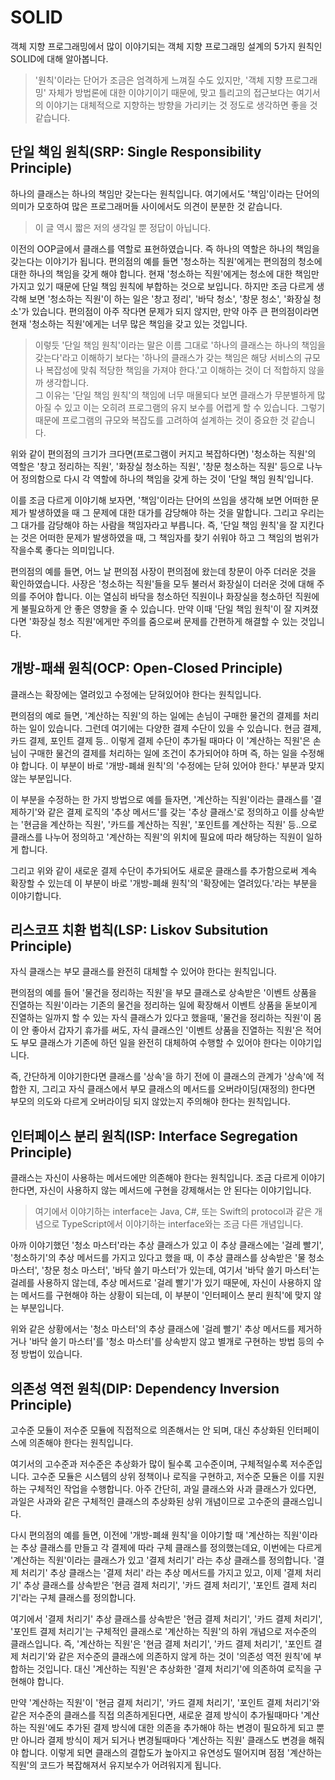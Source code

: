 # SOLID

객체 지향 프로그래밍에서 많이 이야기되는 객체 지향 프로그래밍 설계의 5가지 원칙인 SOLID에 대해 알아봅니다.

> '원칙'이라는 단어가 조금은 엄격하게 느껴질 수도 있지만, '객체 지향 프로그래밍' 자체가 방법론에 대한 이야기이기 때문에, 맞고 틀리고의 접근보다는 여기서의 이야기는 대체적으로 지향하는 방향을 가리키는 것 정도로 생각하면 좋을 것 같습니다.

## 단일 책임 원칙(SRP: Single Responsibility Principle)

하나의 클래스는 하나의 책임만 갖는다는 원칙입니다. 여기에서도 '책임'이라는 단어의 의미가 모호하여 많은 프로그래머들 사이에서도 의견이 분분한 것 같습니다.

> 이 글 역시 짧은 저의 생각일 뿐 정답이 아닙니다.

이전의 OOP글에서 클래스를 역할로 표현하였습니다. 즉 하나의 역할은 하나의 책임을 갖는다는 이야기가 됩니다. 편의점의 예를 들면 '청소하는 직원'에게는 편의점의 청소에 대한 하나의 책임을 갖게 해야 합니다. 현재 '청소하는 직원'에게는 청소에 대한 책임만 가지고 있기 때문에 단일 책임 원칙에 부합하는 것으로 보입니다. 하지만 조금 다르게 생각해 보면 '청소하는 직원'이 하는 일은 '창고 정리', '바닥 청소', '창문 청소', '화장실 청소'가 있습니다. 편의점이 아주 작다면 문제가 되지 않지만, 만약 아주 큰 편의점이라면 현재 '청소하는 직원'에게는 너무 많은 책임을 갖고 있는 것입니다.

> 이렇듯 '단일 책임 원칙'이라는 말은 이름 그대로 '하나의 클래스는 하나의 책임을 갖는다'라고 이해하기 보다는 '하나의 클래스가 갖는 책임은 해당 서비스의 규모나 복잡성에 맞춰 적당한 책임을 가져야 한다.'고 이해하는 것이 더 적합하지 않을까 생각합니다.  
> 그 이유는 '단일 책임 원칙'의 책임에 너무 매몰되다 보면 클래스가 무분별하게 많아질 수 있고 이는 오히려 프로그램의 유지 보수를 어렵게 할 수 있습니다. 그렇기 때문에 프로그램의 규모와 복잡도를 고려하여 설계하는 것이 중요한 것 같습니다.

위와 같이 편의점의 크기가 크다면(프로그램이 커지고 복잡하다면) '청소하는 직원'의 역할은 '창고 정리하는 직원', '화장실 청소하는 직원', '창문 청소하는 직원' 등으로 나누어 정의함으로 다시 각 역할에 하나의 책임을 갖게 하는 것이 '단일 책임 원칙'입니다.

이를 조금 다르게 이야기해 보자면, '책임'이라는 단어의 쓰임을 생각해 보면 어떠한 문제가 발생하였을 때 그 문제에 대한 대가를 감당해야 하는 것을 말합니다. 그리고 우리는 그 대가를 감당해야 하는 사람을 책임자라고 부릅니다. 즉, '단일 책임 원칙'을 잘 지킨다는 것은 어떠한 문제가 발생하였을 때, 그 책임자를 찾기 쉬워야 하고 그 책임의 범위가 작을수록 좋다는 의미입니다.

편의점의 예를 들면, 어느 날 편의점 사장이 편의점에 왔는데 창문이 아주 더러운 것을 확인하였습니다. 사장은 '청소하는 직원'들을 모두 불러서 화장실이 더러운 것에 대해 주의를 주어야 합니다. 이는 열심히 바닥을 청소하던 직원이나 화장실을 청소하던 직원에게 불필요하게 안 좋은 영향을 줄 수 있습니다. 만약 이때 '단일 책임 원칙'이 잘 지켜졌다면 '화장실 청소 직원'에게만 주의를 줌으로써 문제를 간편하게 해결할 수 있는 것입니다.

## 개방-패쇄 원칙(OCP: Open-Closed Principle)

클래스는 확장에는 열려있고 수정에는 닫혀있어야 한다는 원칙입니다.

편의점의 예로 들면, '계산하는 직원'의 하는 일에는 손님이 구매한 물건의 결제를 처리하는 일이 있습니다. 그런데 여기에는 다양한 결제 수단이 있을 수 있습니다. 현금 결제, 카드 결제, 포인트 결제 등.. 이렇게 결제 수단이 추가될 때마다 이 '계산하는 직원'은 손님이 구매한 물건의 결제를 처리하는 일에 조건이 추가되어야 하며 즉, 하는 일을 수정해야 합니다. 이 부분이 바로 '개방-폐쇄 원칙'의 '수정에는 닫혀 있어야 한다.' 부분과 맞지 않는 부분입니다.

이 부분을 수정하는 한 가지 방법으로 예를 들자면, '계산하는 직원'이라는 클래스를 '결제하기'와 같은 결제 로직의 '추상 메서드'를 갖는 '추상 클래스'로 정의하고 이를 상속받는 '현금을 계산하는 직원', '카드를 계산하는 직원', '포인트를 계산하는 직원' 등..으로 클래스를 나누어 정의하고 '계산하는 직원'의 위치에 필요에 따라 해당하는 직원이 일하게 합니다.

그리고 위와 같이 새로운 결제 수단이 추가되어도 새로운 클래스를 추가함으로써 계속 확장할 수 있는데 이 부분이 바로 '개방-폐쇄 원칙'의 '확장에는 열려있다.'라는 부분을 이야기합니다.

## 리스코프 치환 법칙(LSP: Liskov Subsitution Principle)

자식 클래스는 부모 클래스를 완전히 대체할 수 있어야 한다는 원칙입니다.

편의점의 예를 들어 '물건을 정리하는 직원'을 부모 클래스로 상속받은 '이벤트 상품을 진열하는 직원'이라는 기존의 물건을 정리하는 일에 확장해서 이벤트 상품을 돋보이게 진열하는 일까지 할 수 있는 자식 클래스가 있다고 했을때, '물건을 정리하는 직원'이 몸이 안 좋아서 갑자기 휴가를 써도, 자식 클래스인 '이벤트 상품을 진열하는 직원'은 적어도 부모 클래스가 기존에 하던 일을 완전히 대체하여 수행할 수 있어야 한다는 이야기입니다.

즉, 간단하게 이야기한다면 클래스를 '상속'을 하기 전에 이 클래스의 관계가 '상속'에 적합한 지, 그리고 자식 클래스에서 부모 클래스의 메서드를 오버라이딩(재정의) 한다면 부모의 의도와 다르게 오버라이딩 되지 않았는지 주의해야 한다는 원칙입니다.

## 인터페이스 분리 원칙(ISP: Interface Segregation Principle)

클래스는 자신이 사용하는 메서드에만 의존해야 한다는 원칙입니다. 조금 다르게 이야기한다면, 자신이 사용하지 않는 메서드에 구현을 강제해서는 안 된다는 이야기입니다.

> 여기에서 이야기하는 interface는 Java, C#, 또는 Swift의 protocol과 같은 개념으로 TypeScript에서 이야기하는 interface와는 조금 다른 개념입니다.

아까 이야기했던 '청소 마스터'라는 추상 클래스가 있고 이 추상 클래스에는 '걸레 빨기', '청소하기'의 추상 메서드를 가지고 있다고 했을 때, 이 추상 클래스를 상속받은 '물 청소 마스터', '창문 청소 마스터', '바닥 쓸기 마스터'가 있는데, 여기서 '바닥 쓸기 마스터'는 걸레를 사용하지 않는데, 추상 메서드로 '걸레 빨기'가 있기 때문에, 자신이 사용하지 않는 메서드를 구현해야 하는 상황이 되는데, 이 부분이 '인터페이스 분리 원칙'에 맞지 않는 부분입니다.

위와 같은 상황에서는 '청소 마스터'의 추상 클래스에 '걸레 빨기' 추상 메서드를 제거하거나 '바닥 쓸기 마스터'를 '청소 마스터'를 상속받지 않고 별개로 구현하는 방법 등의 수정 방법이 있습니다.

## 의존성 역전 원칙(DIP: Dependency Inversion Principle)

고수준 모듈이 저수준 모듈에 직접적으로 의존해서는 안 되며, 대신 추상화된 인터페이스에 의존해야 한다는 원칙입니다.

여기서의 고수준과 저수준은 추상화가 많이 될수록 고수준이며, 구체적일수록 저수준입니다. 고수준 모듈은 시스템의 상위 정책이나 로직을 구현하고, 저수준 모듈은 이를 지원하는 구체적인 작업을 수행합니다. 아주 간단히, 과일 클래스와 사과 클래스가 있다면, 과일은 사과와 같은 구체적인 클래스의 추상화된 상위 개념이므로 고수준의 클래스입니다.

다시 편의점의 예를 들면, 이전에 '개방-폐쇄 원칙'을 이야기할 때 '계산하는 직원'이라는 추상 클래스를 만들고 각 결제에 따라 구체 클래스를 정의했는데요, 이번에는 다르게 '계산하는 직원'이라는 클래스가 있고 '결제 처리기' 라는 추상 클래스를 정의합니다. '결제 처리기' 추상 클래스는 '결제 처리' 라는 추상 메서드를 가지고 있고, 이제 '결제 처리기' 추상 클래스를 상속받은 '현금 결제 처리기', '카드 결제 처리기', '포인트 결제 처리기'라는 구체 클래스를 정의합니다.

여기에서 '결제 처리기' 추상 클래스를 상속받은 '현금 결제 처리기', '카드 결제 처리기', '포인트 결제 처리기'는 구체적인 클래스로 '계산하는 직원'의 하위 개념으로 저수준의 클래스입니다. 즉, '계산하는 직원'은 '현금 결제 처리기', '카드 결제 처리기', '포인트 결제 처리기'와 같은 저수준의 클래스에 의존하지 않게 하는 것이 '의존성 역전 원칙'에 부합하는 것입니다. 대신 '계산하는 직원'은 추상화한 '결제 처리기'에 의존하여 로직을 구현해야 합니다.

만약 '계산하는 직원'이 '현금 결제 처리기', '카드 결제 처리기', '포인트 결제 처리기'와 같은 저수준의 클래스를 직접 의존하게된다면, 새로운 결제 방식이 추가될때마다 '계산하는 직원'에도 추가된 결제 방식에 대한 의존을 추가해야 하는 변경이 필요하게 되고 뿐만 아니라 결제 방식이 제거 되거나 변경될때마다 '계산하는 직원' 클래스도 변경을 해줘야 합니다. 이렇게 되면 클래스의 결합도가 높아지고 유연성도 떨어지며 점점 '계산하는 직원'의 코드가 복잡해져서 유지보수가 어려워지게 됩니다.
